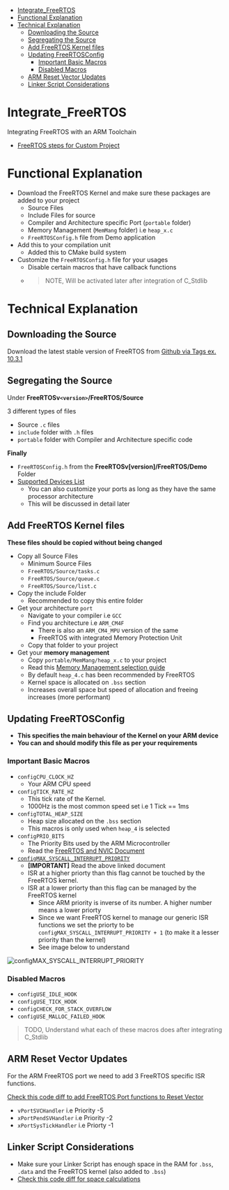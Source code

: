- [Integrate_FreeRTOS](#integrate_freertos)
- [Functional Explanation](#functional-explanation)
- [Technical Explanation](#technical-explanation)
  - [Downloading the Source](#downloading-the-source)
  - [Segregating the Source](#segregating-the-source)
  - [Add FreeRTOS Kernel files](#add-freertos-kernel-files)
  - [Updating FreeRTOSConfig](#updating-freertosconfig)
    - [Important Basic Macros](#important-basic-macros)
    - [Disabled Macros](#disabled-macros)
  - [ARM Reset Vector Updates](#arm-reset-vector-updates)
  - [Linker Script Considerations](#linker-script-considerations)

# Integrate_FreeRTOS

Integrating FreeRTOS with an ARM Toolchain

- [FreeRTOS steps for Custom Project](https://www.freertos.org/Creating-a-new-FreeRTOS-project.html)

# Functional Explanation

- Download the FreeRTOS Kernel and make sure these packages are added to your project
  - Source Files
  - Include Files for source
  - Compiler and Architecture specific Port (`portable` folder)
  - Memory Management (`MemMang` folder) i.e `heap_x.c`
  - `FreeRTOSConfig.h` file from Demo application
- Add this to your compilation unit
  - Added this to CMake build system
- Customize the `FreeRTOSConfig.h` file for your usages
  - Disable certain macros that have callback functions
  - > NOTE, Will be activated later after integration of C_Stdlib

# Technical Explanation

## Downloading the Source

Download the latest stable version of FreeRTOS from [Github via Tags ex. 10.3.1](https://github.com/FreeRTOS/FreeRTOS)

## Segregating the Source

Under **FreeRTOSv`<version>`/FreeRTOS/Source**

3 different types of files

- Source `.c` files
- `include` folder with `.h` files
- `portable` folder with Compiler and Architecture specific code

**Finally**
- `FreeRTOSConfig.h` from the **FreeRTOSv[version]/FreeRTOS/Demo** Folder
- [Supported Devices List](https://www.freertos.org/RTOS_ports.html)
  - You can also customize your ports as long as they have the same processor architecture
  - This will be discussed in detail later

## Add FreeRTOS Kernel files

**These files should be copied without being changed**

- Copy all Source Files
  - Minimum Source Files
  - `FreeRTOS/Source/tasks.c`
  - `FreeRTOS/Source/queue.c`
  - `FreeRTOS/Source/list.c`
- Copy the include Folder
  - Recommended to copy this entire folder
- Get your architecture `port`
  - Navigate to your compiler i.e `GCC`
  - Find you architecture i.e `ARM_CM4F`
    - There is also an `ARM_CM4_MPU` version of the same
    - FreeRTOS with integrated Memory Protection Unit
  - Copy that folder to your project
- Get your **memory management**
  - Copy `portable/MemMang/heap_x.c` to your project
  - Read this [Memory Management selection guide](https://www.freertos.org/a00111.html)
  - By default `heap_4.c` has been recommended by FreeRTOS
  - Kernel space is allocated on `.bss` section
  - Increases overall space but speed of allocation and freeing increases (more performant)

## Updating FreeRTOSConfig

- **This specifies the main behaviour of the Kernel on your ARM device**
- **You can and should modify this file as per your requirements**

### Important Basic Macros

- `configCPU_CLOCK_HZ`
  - Your ARM CPU speed
- `configTICK_RATE_HZ`
  - This tick rate of the Kernel.
  - 1000Hz is the most common speed set i.e 1 Tick == 1ms
- `configTOTAL_HEAP_SIZE`
  - Heap size allocated on the `.bss` section
  - This macros is only used when `heap_4` is selected
- `configPRIO_BITS`
  - The Priority Bits used by the ARM Microcontroller
  - Read the [FreeRTOS and NVIC Document](FreeRTOS_and_ARM_NVIC.md)
- [`configMAX_SYSCALL_INTERRUPT_PRIORITY`](https://www.freertos.org/a00110.html#kernel_priority)
  - **[IMPORTANT]** Read the above linked document
  - ISR at a higher priorty than this flag cannot be touched by the FreeRTOS kernel.
  - ISR at a lower priorty than this flag can be managed by the FreeRTOS kernel
    - Since ARM priority is inverse of its number. A higher number means a lower priorty
    - Since we want FreeRTOS kernel to manage our generic ISR functions we set the priorty to be `configMAX_SYSCALL_INTERRUPT_PRIORITY + 1` (to make it a lesser priority than the kernel)
    - See image below to understand

![configMAX_SYSCALL_INTERRUPT_PRIORITY](https://www.freertos.org/fr-content-src/uploads/2018/07/Interrupt-priorities-interrupt-nesting.jpg)


### Disabled Macros

- `configUSE_IDLE_HOOK`
- `configUSE_TICK_HOOK`
- `configCHECK_FOR_STACK_OVERFLOW`
- `configUSE_MALLOC_FAILED_HOOK`

> TODO, Understand what each of these macros does after integrating C_Stdlib


## ARM Reset Vector Updates

For the ARM FreeRTOS port we need to add 3 FreeRTOS specific ISR functions. 

[Check this code diff to add FreeRTOS Port functions to Reset Vector](https://github.com/coder137/STM32-Repo/commit/374ad15ef246a4fb895a09cae913bf297dae52ff#diff-e0a58ecbe8cbf63234930f64cb6c0295)

- `vPortSVCHandler` i.e Priority -5
- `xPortPendSVHandler` i.e Priority -2
- `xPortSysTickHandler` i.e Priorty -1

## Linker Script Considerations

- Make sure your Linker Script has enough space in the RAM for `.bss`, `.data` and the FreeRTOS kernel (also added to `.bss`)
- [Check this code diff for space calculations](https://github.com/coder137/STM32-Repo/commit/374ad15ef246a4fb895a09cae913bf297dae52ff#diff-12338f41b44c6f50db6da8955d9828ac)

